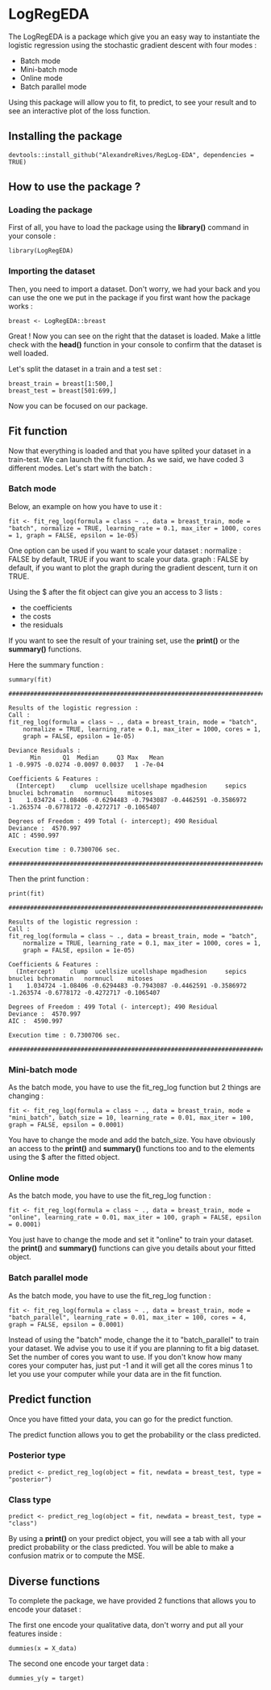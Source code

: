 # LogRegEDA
The LogRegEDA is a package which give you an easy way to instantiate the logistic regression using the stochastic gradient descent
with four modes :

- Batch mode
- Mini-batch mode
- Online mode
- Batch parallel mode

Using this package will allow you to fit, to predict, to see your result and to see an interactive plot of the loss function.

Installing the package
-----------------------
	devtools::install_github("AlexandreRives/RegLog-EDA", dependencies = TRUE)
How to use the package ?
------------------------
### Loading the package

First of all, you have to load the package using the **library()** command in your console :

	library(LogRegEDA)
	
### Importing the dataset

Then, you need to import a dataset. Don't worry, we had your back and you can use the one we put in the package if you first want how the package works :

	breast <- LogRegEDA::breast

Great ! Now you can see on the right that the dataset is loaded. Make a little check with the **head()** function in your console to confirm that the dataset is well loaded.

Let's split the dataset in a train and a test set :

	breast_train = breast[1:500,]
	breast_test = breast[501:699,]

Now you can be focused on our package.

Fit function
------------------------

Now that everything is loaded and that you have splited your dataset in a train-test. We can launch the fit function.
As we said, we have coded 3 different modes. Let's start with the batch :

### Batch mode

Below, an example on how you have to use it :

	fit <- fit_reg_log(formula = class ~ ., data = breast_train, mode = "batch", normalize = TRUE, learning_rate = 0.1, max_iter = 1000, cores = 1, graph = FALSE, epsilon = 1e-05)

One option can be used if you want to scale your dataset :
normalize : FALSE by default, TRUE if you want to scale your data.
graph : FALSE by default, if you want to plot the graph during the gradient descent, turn it on TRUE.

Using the $ after the fit object can give you an access to 3 lists :
 - the coefficients
 - the costs
 - the residuals

If you want to see the result of your training set, use the **print()** or the **summary()** functions.

Here the summary function :

	summary(fit)
	
	############################################################################################################### 

	Results of the logistic regression : 
	Call : 
	fit_reg_log(formula = class ~ ., data = breast_train, mode = "batch", 
	    normalize = TRUE, learning_rate = 0.1, max_iter = 1000, cores = 1, 
	    graph = FALSE, epsilon = 1e-05)

	Deviance Residuals :
	      Min      Q1  Median     Q3 Max   Mean
	1 -0.9975 -0.0274 -0.0097 0.0037   1 -7e-04

	Coefficients & Features : 
	  (Intercept)    clump  ucellsize ucellshape mgadhesion     sepics   bnuclei bchromatin   normnucl    mitoses
	1    1.034724 -1.08406 -0.6294483 -0.7943087 -0.4462591 -0.3586972 -1.263574 -0.6778172 -0.4272717 -0.1065407

	Degrees of Freedom : 499 Total (- intercept); 490 Residual
	Deviance :  4570.997
	AIC : 4590.997

	Execution time : 0.7300706 sec.

	###############################################################################################################

Then the print function :

	print(fit)

	############################################################################################################### 

	Results of the logistic regression : 
	Call : 
	fit_reg_log(formula = class ~ ., data = breast_train, mode = "batch", 
	    normalize = TRUE, learning_rate = 0.1, max_iter = 1000, cores = 1, 
	    graph = FALSE, epsilon = 1e-05)

	Coefficients & Features : 
	  (Intercept)    clump  ucellsize ucellshape mgadhesion     sepics   bnuclei bchromatin   normnucl    mitoses
	1    1.034724 -1.08406 -0.6294483 -0.7943087 -0.4462591 -0.3586972 -1.263574 -0.6778172 -0.4272717 -0.1065407

	Degrees of Freedom : 499 Total (- intercept); 490 Residual
	Deviance :  4570.997
	AIC :  4590.997

	Execution time : 0.7300706 sec.

	############################################################################################################### 
	
### Mini-batch mode

As the batch mode, you have to use the fit_reg_log function but 2 things are changing :

	fit <- fit_reg_log(formula = class ~ ., data = breast_train, mode = "mini_batch", batch_size = 10, learning_rate = 0.01, max_iter = 100, graph = FALSE, epsilon = 0.0001)
	
You have to change the mode and add the batch_size.
You have obviously an access to the **print()** and **summary()** functions too and to the elements using the $ after the fitted object.

### Online mode

As the batch mode, you have to use the fit_reg_log function :

	fit <- fit_reg_log(formula = class ~ ., data = breast_train, mode = "online", learning_rate = 0.01, max_iter = 100, graph = FALSE, epsilon = 0.0001)

You just have to change the mode and set it "online" to train your dataset.
the **print()** and **summary()** functions can give you details about your fitted object.

### Batch parallel mode

As the batch mode, you have to use the fit_reg_log function :

	fit <- fit_reg_log(formula = class ~ ., data = breast_train, mode = "batch_parallel", learning_rate = 0.01, max_iter = 100, cores = 4, graph = FALSE, epsilon = 0.0001)

Instead of using the "batch" mode, change the it to "batch_parallel" to train your dataset.
We advise you to use it if you are planning to fit a big dataset.
Set the number of cores you want to use. If you don't know how many cores your computer has, just put -1 and it will get all the cores minus 1 to let you use your computer while your data are in the fit function.

Predict function
------------------------

Once you have fitted your data, you can go for the predict function.

The predict function allows you to get the probability or the class predicted.

### Posterior type
	predict <- predict_reg_log(object = fit, newdata = breast_test, type = "posterior")
	
### Class type
	predict <- predict_reg_log(object = fit, newdata = breast_test, type = "class")
	
By using a **print()** on your predict object, you will see a tab with all your predict probability or the class predicted.
You will be able to make a confusion matrix or to compute the MSE.

Diverse functions
------------------------

To complete the package, we have provided 2 functions that allows you to encode your dataset :

The first one encode your qualitative data, don't worry and put all your features inside :

	dummies(x = X_data)

The second one encode your target data :

	dummies_y(y = target)
